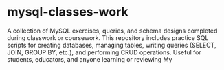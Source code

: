 # mysql-classes-work
A collection of MySQL exercises, queries, and schema designs completed during classwork or coursework. This repository includes practice SQL scripts for creating databases, managing tables, writing queries (SELECT, JOIN, GROUP BY, etc.), and performing CRUD operations. Useful for students, educators, and anyone learning or reviewing My
